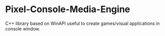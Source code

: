 # Pixel-Console-Media-Engine
C++ library based on WinAPI useful to create games/visual applications in console window.
